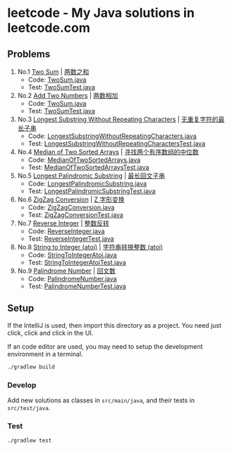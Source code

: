 # leetcode - My Java solutions in leetcode.com

## Problems

1. No.1 [Two Sum](https://leetcode.com/problems/two-sum) | [两数之和 ](https://leetcode-cn.com/problems/two-sum)
    - Code: [TwoSum.java](./src/main/java/name/qidong/leetcode/TwoSum.java)
    - Test: [TwoSumTest.java](./src/test/java/name/qidong/leetcode/test/TwoSumTest.java)
1. No.2 [Add Two Numbers](https://leetcode.com/problems/add-two-numbers) | [两数相加](https://leetcode-cn.com/problems/add-two-numbers)
    - Code: [TwoSum.java](./src/main/java/name/qidong/leetcode/AddTwoNumbers.java)
    - Test: [TwoSumTest.java](./src/test/java/name/qidong/leetcode/test/AddTwoNumbersTest.java)
1. No.3 [Longest Substring Without Repeating Characters](https://leetcode.com/problems/longest-substring-without-repeating-characters) | [无重复字符的最长子串](https://leetcode-cn.com/problems/longest-substring-without-repeating-characters)
    - Code: [LongestSubstringWithoutRepeatingCharacters.java](./src/main/java/name/qidong/leetcode/LongestSubstringWithoutRepeatingCharacters.java)
    - Test: [LongestSubstringWithoutRepeatingCharactersTest.java](./src/test/java/name/qidong/leetcode/test/LongestSubstringWithoutRepeatingCharactersTest.java)
1. No.4 [Median of Two Sorted Arrays](https://leetcode.com/problems/median-of-two-sorted-arrays) | [寻找两个有序数组的中位数](https://leetcode-cn.com/problems/median-of-two-sorted-arrays)
    - Code: [MedianOfTwoSortedArrays.java](./src/main/java/name/qidong/leetcode/MedianOfTwoSortedArrays.java)
    - Test: [MedianOfTwoSortedArraysTest.java](./src/test/java/name/qidong/leetcode/test/MedianOfTwoSortedArraysTest.java)
1. No.5 [Longest Palindromic Substring](https://leetcode.com/problems/longest-palindromic-substring) | [最长回文子串](https://leetcode-cn.com/problems/longest-palindromic-substring)
    - Code: [LongestPalindromicSubstring.java](./src/main/java/name/qidong/leetcode/LongestPalindromicSubstring.java)
    - Test: [LongestPalindromicSubstringTest.java](./src/test/java/name/qidong/leetcode/test/LongestPalindromicSubstringTest.java)
1. No.6 [ZigZag Conversion](https://leetcode.com/problems/zigzag-conversion) | [Z 字形变换](https://leetcode-cn.com/problems/zigzag-conversion)
    - Code: [ZigZagConversion.java](./src/main/java/name/qidong/leetcode/ZigZagConversion.java)
    - Test: [ZigZagConversionTest.java](./src/test/java/name/qidong/leetcode/test/ZigZagConversionTest.java)
1. No.7 [Reverse Integer](https://leetcode.com/problems/reverse-integer) | [整数反转](https://leetcode-cn.com/problems/reverse-integer)
    - Code: [ReverseInteger.java](./src/main/java/name/qidong/leetcode/ReverseInteger.java)
    - Test: [ReverseIntegerTest.java](./src/test/java/name/qidong/leetcode/test/ReverseIntegerTest.java)
1. No.8 [String to Integer (atoi)](https://leetcode.com/problems/string-to-integer-atoi) | [字符串转换整数 (atoi)](https://leetcode-cn.com/problems/string-to-integer-atoi)
    - Code: [StringToIntegerAtoi.java](./src/main/java/name/qidong/leetcode/StringToIntegerAtoi.java)
    - Test: [StringToIntegerAtoiTest.java](./src/test/java/name/qidong/leetcode/test/StringToIntegerAtoiTest.java)
1. No.9 [Palindrome Number](https://leetcode.com/problems/palindrome-number) | [回文数](https://leetcode-cn.com/problems/palindrome-number)
    - Code: [PalindromeNumber.java](./src/main/java/name/qidong/leetcode/PalindromeNumber.java)
    - Test: [PalindromeNumberTest.java](./src/test/java/name/qidong/leetcode/test/PalindromeNumberTest.java)

## Setup

If the IntelliJ is used, then import this directory as a project.
You need just click, click and click in the UI.

If an code editor are used, you may need to setup the development environment in a terminal.

```sh
./gradlew build
```

### Develop

Add new solutions as classes in `src/main/java`, and their tests in `src/test/java`.

### Test

```sh
./gradlew test
```
